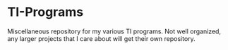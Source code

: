 # TI-Programs
Miscellaneous repository for my various TI programs. Not well organized, any larger projects that I care about will get their own repository.
